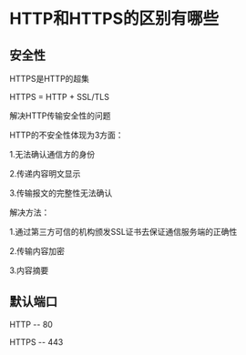 # HTTP和HTTPS的区别有哪些

## 安全性

HTTPS是HTTP的超集

HTTPS = HTTP + SSL/TLS



解决HTTP传输安全性的问题

HTTP的不安全性体现为3方面：

1.无法确认通信方的身份

2.传递内容明文显示

3.传输报文的完整性无法确认


解决方法：

1.通过第三方可信的机构颁发SSL证书去保证通信服务端的正确性

2.传输内容加密

3.内容摘要



## 默认端口

HTTP -- 80

HTTPS -- 443
